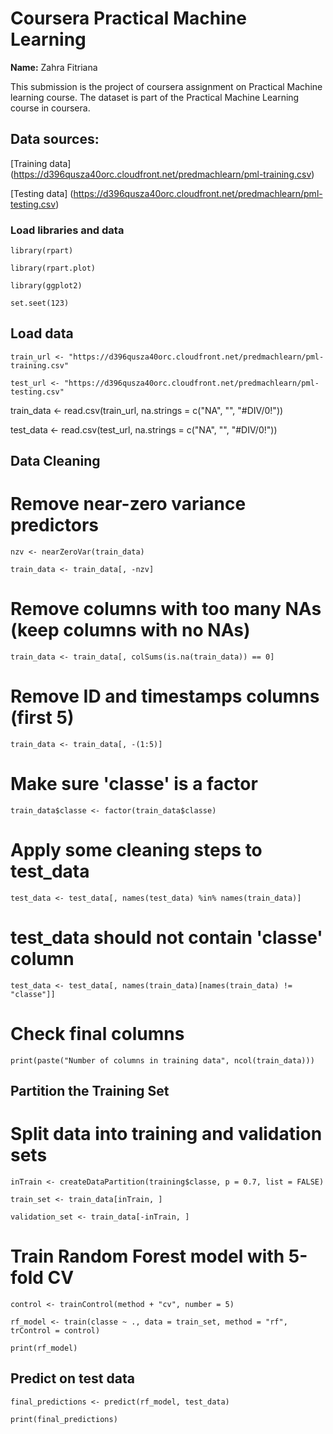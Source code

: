 # Coursera Practical Machine Learning 
**Name:** Zahra Fitriana

This submission is the project of coursera assignment on Practical Machine learning course. The dataset is part of the Practical Machine Learning course in coursera.

## **Data sources:**
[Training data] (https://d396qusza40orc.cloudfront.net/predmachlearn/pml-training.csv)

[Testing data] (https://d396qusza40orc.cloudfront.net/predmachlearn/pml-testing.csv)

### Load libraries and data

`library(rpart)`

`library(rpart.plot)`

`library(ggplot2)`

`set.seet(123)`

## Load data
`train_url <- "https://d396qusza40orc.cloudfront.net/predmachlearn/pml-training.csv"`

`test_url <- "https://d396qusza40orc.cloudfront.net/predmachlearn/pml-testing.csv"`

train_data <- read.csv(train_url, na.strings = c("NA", "", "#DIV/0!"))

test_data <- read.csv(test_url, na.strings = c("NA", "", "#DIV/0!"))

## **Data Cleaning**
# Remove near-zero variance predictors

`nzv <- nearZeroVar(train_data)`

`train_data <- train_data[, -nzv]`

# Remove columns with too many NAs (keep columns with no NAs)

`train_data <- train_data[, colSums(is.na(train_data)) == 0]`

# Remove ID and timestamps columns (first 5)

`train_data <- train_data[, -(1:5)]`

# Make sure 'classe' is a factor

`train_data$classe <- factor(train_data$classe)`

# Apply some cleaning steps to test_data

`test_data <- test_data[, names(test_data) %in% names(train_data)]`

# test_data should not contain 'classe' column

`test_data <- test_data[, names(train_data)[names(train_data) != "classe"]]`

# Check final columns

`print(paste("Number of columns in training data", ncol(train_data)))`

## **Partition the Training Set**

# Split data into training and validation sets

`inTrain <- createDataPartition(training$classe, p = 0.7, list = FALSE)`

`train_set <- train_data[inTrain, ]`

`validation_set <- train_data[-inTrain, ]`

# Train Random Forest model with 5-fold CV

`control <- trainControl(method + "cv", number = 5)`

`rf_model <- train(classe ~ ., data = train_set, method = "rf", trControl = control)`

`print(rf_model)`

## **Predict on test data** 

`final_predictions <- predict(rf_model, test_data)`

`print(final_predictions)`
